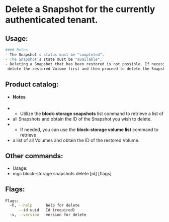 # Delete a Snapshot for the currently authenticated tenant.

## Usage:
```bash
#### Rules
- The Snapshot's status must be "completed".
- The Snapshot's state must be "available".
- Deleting a Snapshot that has been restored is not possible. If necessary,
 delete the restored Volume first and then proceed to delete the Snapshot.
```

## Product catalog:
- #### Notes
- - Utilize the **block-storage snapshots** list command to retrieve a list of
- all Snapshots and obtain the ID of the Snapshot you wish to delete.
- - If needed, you can use the **block-storage volume list** command to retrieve
- a list of all Volumes and obtain the ID of the restored Volume.

## Other commands:
- Usage:
- mgc block-storage snapshots delete [id] [flags]

## Flags:
```bash
Flags:
  -h, --help      help for delete
      --id uuid   Id (required)
  -v, --version   version for delete
```

